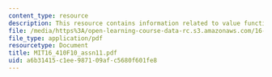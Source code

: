 ```yaml
---
content_type: resource
description: This resource contains information related to value function.
file: /media/https%3A/open-learning-course-data-rc.s3.amazonaws.com/16-410-principles-of-autonomy-and-decision-making-fall-2010/a6b31415c1ee987109afc5680f601fe8_MIT16_410F10_assn11.pdf
file_type: application/pdf
resourcetype: Document
title: MIT16_410F10_assn11.pdf
uid: a6b31415-c1ee-9871-09af-c5680f601fe8
---
```

